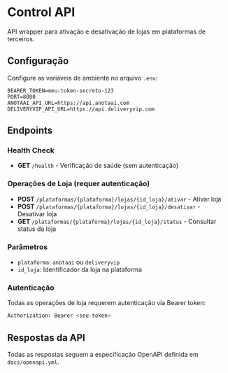 # Control API

API wrapper para ativação e desativação de lojas em plataformas de terceiros.

## Configuração

Configure as variáveis de ambiente no arquivo `.env`:

```env
BEARER_TOKEN=meu-token-secreto-123
PORT=8080
ANOTAAI_API_URL=https://api.anotaai.com
DELIVERYVIP_API_URL=https://api.deliveryvip.com
```

## Endpoints

### Health Check
- **GET** `/health` - Verificação de saúde (sem autenticação)

### Operações de Loja (requer autenticação)
- **POST** `/plataformas/{plataforma}/lojas/{id_loja}/ativar` - Ativar loja
- **POST** `/plataformas/{plataforma}/lojas/{id_loja}/desativar` - Desativar loja  
- **GET** `/plataformas/{plataforma}/lojas/{id_loja}/status` - Consultar status da loja

### Parâmetros
- `plataforma`: `anotaai` ou `deliveryvip`
- `id_loja`: Identificador da loja na plataforma

### Autenticação
Todas as operações de loja requerem autenticação via Bearer token:

```bash
Authorization: Bearer <seu-token>
```

## Respostas da API

Todas as respostas seguem a especificação OpenAPI definida em `docs/openapi.yml`.